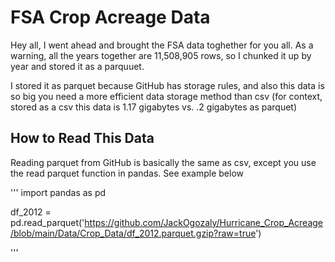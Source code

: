 # FSA Crop Acreage Data

Hey all, I went ahead and brought the FSA data toghether for you all. As a warning, all the years together are 11,508,905 rows, so I chunked it up by year and stored it as a parquuet.

I stored it as parquet because GitHub has storage rules, and also this data is so big you need a more efficient data storage method than csv (for context, stored as a csv this data is 1.17 gigabytes vs. .2 gigabytes as parquet)


## How to Read This Data

Reading parquet from GitHub is basically the same as csv, except you use the read parquet function in pandas. See example below

'''
import pandas as pd

df_2012 = pd.read_parquet('https://github.com/JackOgozaly/Hurricane_Crop_Acreage/blob/main/Data/Crop_Data/df_2012.parquet.gzip?raw=true')

'''



